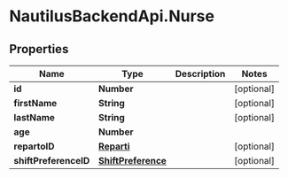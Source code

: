 # NautilusBackendApi.Nurse

## Properties

Name | Type | Description | Notes
------------ | ------------- | ------------- | -------------
**id** | **Number** |  | [optional] 
**firstName** | **String** |  | [optional] 
**lastName** | **String** |  | [optional] 
**age** | **Number** |  | 
**repartoID** | [**Reparti**](Reparti.md) |  | [optional] 
**shiftPreferenceID** | [**ShiftPreference**](ShiftPreference.md) |  | [optional] 


